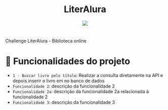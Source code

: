 <h1 align="center"> LiterAlura </h1>

<p align="center">
<img loading="lazy" src="http://img.shields.io/static/v1?label=STATUS&message=EM%20DESENVOLVIMENTO&color=GREEN&style=for-the-badge"/>
</p>

# 
Challenge LiterAlura - Biblioteca online


# :hammer: Funcionalidades do projeto

- `1 - Buscar livro pelo título`: Realizar a consulta diretamente na API e depois inserir o livro em no banco de dados
- `Funcionalidade 2`: descrição da funcionalidade 2
- `Funcionalidade 2a`: descrição da funcionalidade 2a relacionada à funcionalidade 2
- `Funcionalidade 3`: descrição da funcionalidade 3
